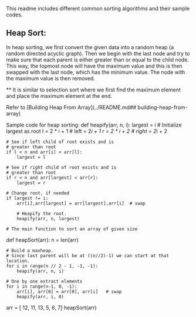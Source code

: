 This readme includes different common sorting algorithms and their sample codes.

## Heap Sort:
In heap sorting, we first convert the given data into a random heap (a random directed acyclic graph). Then we begin with the last node and try to make sure that each parent is either greater than or equal to the child node. This way, the topmost node will have the maximum value and this is then swapped with the last node, which has the minimum value. The node with the maximum value is then removed.

** It is similar to selection sort where we first find the maximum element and place the maximum element at the end.

Refer to [Building Heap From Array](../README.md## building-heap-from-array)

Sample code for heap sorting:
def heapify(arr, n, i):
    largest = i  # Initialize largest as root
    l = 2 * i + 1     # left = 2*i + 1
    r = 2 * i + 2     # right = 2*i + 2
  
    # See if left child of root exists and is
    # greater than root
    if l < n and arr[i] < arr[l]:
        largest = l
  
    # See if right child of root exists and is
    # greater than root
    if r < n and arr[largest] < arr[r]:
        largest = r
  
    # Change root, if needed
    if largest != i:
        arr[i],arr[largest] = arr[largest],arr[i]  # swap
  
        # Heapify the root.
        heapify(arr, n, largest)
  
    # The main function to sort an array of given size
def heapSort(arr):
    n = len(arr)
  
    # Build a maxheap.
    # Since last parent will be at ((n//2)-1) we can start at that location.
    for i in range(n // 2 - 1, -1, -1):
        heapify(arr, n, i)
  
    # One by one extract elements
    for i in range(n-1, 0, -1):
        arr[i], arr[0] = arr[0], arr[i]   # swap
        heapify(arr, i, 0)

arr = [ 12, 11, 13, 5, 6, 7]
heapSort(arr)